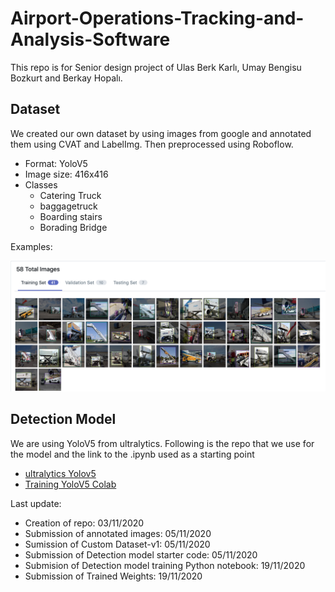 # Airport-Operations-Tracking-and-Analysis-Software
This repo is for Senior design project of Ulas Berk Karlı, Umay Bengisu Bozkurt and Berkay Hopalı.

## Dataset

We created our own dataset by using images from google and annotated them using CVAT and LabelImg. Then preprocessed using Roboflow.
- Format: YoloV5
- Image size: 416x416
- Classes
  - Catering Truck
  - baggagetruck
  - Boarding stairs
  - Borading Bridge
  
Examples:
  
![Total Dataset](https://github.com/ulaskarli/Airport-Operations-Tracking-and-Analysis-Software/blob/main/Dataset/dataset%20samples/dataset_total.png)

## Detection Model

We are using YoloV5 from ultralytics. Following is the repo that we use for the model and the link to the .ipynb used as a starting point
- [ultralytics Yolov5](https://github.com/ultralytics/yolov5.git)
- [Training YoloV5 Colab](https://colab.research.google.com/drive/1gDZ2xcTOgR39tGGs-EZ6i3RTs16wmzZQ)

Last update:
- Creation of repo: 03/11/2020
- Submission of annotated images: 05/11/2020
- Sumission of Custom Dataset-v1: 05/11/2020
- Submission of Detection model starter code: 05/11/2020
- Submision of Detection model training Python notebook: 19/11/2020
- Submission of Trained Weights: 19/11/2020
